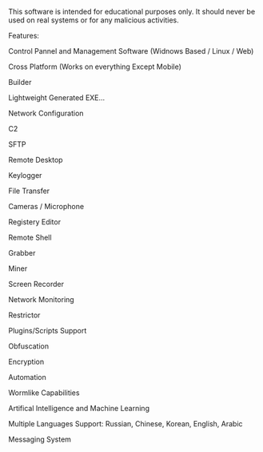 This software is intended for educational purposes only. It should never be used on real systems or for any malicious activities.



Features:

Control Pannel and Management Software (Widnows Based / Linux / Web) 

Cross Platform (Works on everything Except Mobile)

Builder 

Lightweight Generated EXE...

Network Configuration

C2

SFTP

Remote Desktop

Keylogger

File Transfer

Cameras / Microphone

Registery Editor

Remote Shell

Grabber

Miner

Screen Recorder 

Network Monitoring

Restrictor

Plugins/Scripts Support

Obfuscation 

Encryption

Automation

Wormlike Capabilities 

Artifical Intelligence and Machine Learning 

Multiple Languages Support: Russian, Chinese, Korean, English, Arabic

Messaging System







